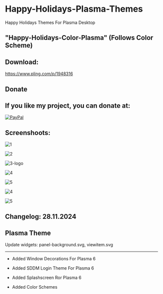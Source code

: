 # Happy-Holidays-Plasma-Themes
Happy Holidays Themes For Plasma Desktop 

"Happy-Holidays-Color-Plasma" (Follows Color Scheme)
-----------------------------------------------------

Download: 
--------

https://www.pling.com/p/1948316


<html>
  <head>
    <meta charset="utf-8" />
  </head>
  <body>
    <h2>Donate</h2>
    <h2>If you like my project, you can donate at:</h2>
    <a href="https://www.paypal.com/paypalme/VesnaLazic">
    <img src="PayPal.png" alt="PayPal" />
    </a>
  </body>
</html>

Screenshoots:
-------------

![1](https://github.com/user-attachments/assets/7c1d1c48-8d09-475e-ae57-3fa775243a20)

![2](https://github.com/user-attachments/assets/a1975758-1481-4c52-bba9-848aff3a6499)

![3-logo](https://github.com/user-attachments/assets/5e1f7b9d-dfc8-4992-abde-3e8d0c0c688f)

![4](https://github.com/user-attachments/assets/35f539b2-c25b-4e13-b7e4-29406ebeb549)

![5](https://github.com/user-attachments/assets/567d0f91-3e0f-4a89-9016-2a30a3c3ef88)

![4](https://github.com/user-attachments/assets/b384bde7-06f3-451d-89a1-10245c723209)

![5](https://github.com/user-attachments/assets/63c66189-dbbc-46e2-a227-d7b64cc64c66)


Changelog: 28.11.2024
-----------------------

Plasma Theme
------------

Update widgets: panel-background.svg, viewitem.svg

----------------------------------------------------

- Added Window Decorations For Plasma 6

- Added SDDM Login Theme For Plasma 6

- Added Splashscreen Ror Plasma 6

- Added Color Schemes






